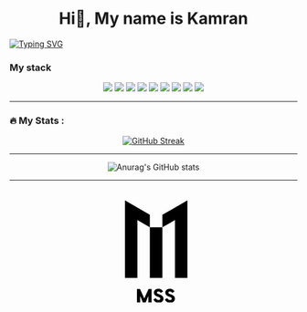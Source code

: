 <h1 align="center">Hi👋, My name is Kamran</h1>

[![Typing SVG](https://readme-typing-svg.herokuapp.com?font=Fira+Code&size=30&pause=1000&center=true&vCenter=true&width=435&lines=I'm+front-end+developer)](https://git.io/typing-svg)

<h3>My stack</h2>
<div align="center">
<img src="https://img.shields.io/badge/HTML5-black ?style=for-the-badge&logo=HTML5&logoColor=ЦВЕТ ЛОГОТИПА"/>
<img src="https://img.shields.io/badge/CSS3-black ?style=for-the-badge&logo=CSS3&logoColor=ЦВЕТ ЛОГОТИПА"/>
<img src="https://img.shields.io/badge/Sass-black ?style=for-the-badge&logo=Sass&logoColor=ЦВЕТ ЛОГОТИПА"/>
<img src="https://img.shields.io/badge/Less-black ?style=for-the-badge&logo=Less&logoColor=ЦВЕТ ЛОГОТИПА"/>
<img src="https://img.shields.io/badge/Bootstrap-black ?style=for-the-badge&logo=Bootstrap&logoColor=ЦВЕТ ЛОГОТИПА"/>
<img src="https://img.shields.io/badge/JavaScript-black ?style=for-the-badge&logo=JavaScript&logoColor=ЦВЕТ ЛОГОТИПА"/>
<img src="https://img.shields.io/badge/React-black ?style=for-the-badge&logo=React&logoColor=ЦВЕТ ЛОГОТИПА"/>
<img src="https://img.shields.io/badge/Redux-black ?style=for-the-badge&logo=Redux&logoColor=ЦВЕТ ЛОГОТИПА"/>
<img src="https://img.shields.io/badge/TypeScript-black ?style=for-the-badge&logo=TypeScript&logoColor=ЦВЕТ ЛОГОТИПА"/>
</div>

---

### :fire: My Stats :


<div align="center">
 
[![GitHub Streak](http://github-readme-streak-stats.herokuapp.com?user=KamranAbdullaev&theme=Javascript-dark&border_radius=10)](https://git.io/streak-stats)
 
</div>

---

<div align='center'>

 ![Anurag's GitHub stats](https://github-readme-stats.vercel.app/api?username=KamranAbdullaev&langs_count=8&show_icons=true&theme=cobalt)


</div>


---

<div align='center'>

<svg width="119.38673831322781" height="200.71799831390382" viewBox="0 0 119.38673831322781 200.71799831390382" class="css-1j8o68f"><defs id="SvgjsDefs1033"></defs><g id="SvgjsG1034" featurekey="Wg4LIr-0" transform="matrix(10.477658304799025,0,0,10.477658304799025,2.6656361889585964,-52.55316109984368)" fill="#000000"><path d="M4.86 11.54 l-2.08 -1.22 l0 9.68 l-2.08 0 l0 0 l0 -10.88 l0 -2.1 l0 0 l4.16 2.42 l0 2.1 z M6.96 11.54 l0 -2.1 l4.18 -2.42 l0 2.1 l0 0 l0 10.88 l-2.08 0 l0 0 l0 -9.68 z M6.96 11.54 l0 8.46 l-2.1 0 l0 0 l0 -8.46 l2.1 0 z"></path></g><g id="SvgjsG1035" featurekey="qafomr-0" transform="matrix(1.7,0,0,1.7,28.960000729560853,166.20800042152405)" fill="#000000"><path d="M16.3 6 l0 14 l-3.32 0 l0 -6.76 l-2.86 6.76 l-2.78 0 l-2.82 -6.72 l0 6.72 l-3.32 0 l0 -14 l3.18 0 l4.38 9.72 l4.36 -9.72 l3.18 0 z M23.36 5.76 c2.52 0 4.06 1.56 4.82 2.88 l-2.36 1.42 c-0.78 -1 -1.46 -1.46 -2.46 -1.46 c-0.86 0 -1.5 0.5 -1.5 1.2 c0 0.72 0.4 1.08 1.4 1.42 l0.94 0.34 c3.26 1.14 4.38 2.58 4.38 4.44 c0 2.92 -2.76 4.3 -5.16 4.3 c-2.56 0 -4.52 -1.52 -5.22 -3.46 l2.46 -1.32 c0.5 0.9 1.24 1.88 2.76 1.88 c1.04 0 1.82 -0.42 1.82 -1.36 c0 -0.86 -0.48 -1.26 -1.98 -1.82 l-0.8 -0.28 c-2.06 -0.74 -3.8 -1.72 -3.8 -4.28 c0 -2.28 2.16 -3.9 4.7 -3.9 z M35.14 5.76 c2.52 0 4.06 1.56 4.82 2.88 l-2.36 1.42 c-0.78 -1 -1.46 -1.46 -2.46 -1.46 c-0.86 0 -1.5 0.5 -1.5 1.2 c0 0.72 0.4 1.08 1.4 1.42 l0.94 0.34 c3.26 1.14 4.38 2.58 4.38 4.44 c0 2.92 -2.76 4.3 -5.16 4.3 c-2.56 0 -4.52 -1.52 -5.22 -3.46 l2.46 -1.32 c0.5 0.9 1.24 1.88 2.76 1.88 c1.04 0 1.82 -0.42 1.82 -1.36 c0 -0.86 -0.48 -1.26 -1.98 -1.82 l-0.8 -0.28 c-2.06 -0.74 -3.8 -1.72 -3.8 -4.28 c0 -2.28 2.16 -3.9 4.7 -3.9 z"></path></g></svg>
</div>

  
  

